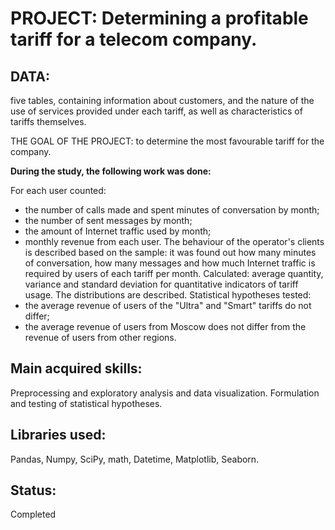 # PROJECT: Determining a profitable tariff for a telecom company.

## DATA:
five tables, containing information about customers, and the nature of the use of services provided under each tariff, as well as characteristics of tariffs themselves.

THE GOAL OF THE PROJECT: to determine the most favourable tariff for the company.

**During the study, the following work was done:**

For each user counted:
- the number of calls made and spent minutes of conversation by month;
- the number of sent messages by month;
- the amount of Internet traffic used by month;
- monthly revenue from each user.
The behaviour of the operator's clients is described based on the sample: it was found out how many minutes of conversation, how many messages and how much Internet traffic is required by users of each tariff per month. Calculated: average quantity, variance and standard deviation for quantitative indicators of tariff usage. The distributions are described.
Statistical hypotheses tested:
- the average revenue of users of the "Ultra" and "Smart" tariffs do not differ;
- the average revenue of users from Moscow does not differ from the revenue of users from other regions.

## Main acquired skills:
Preprocessing and exploratory analysis and data visualization. Formulation and testing of statistical hypotheses.

## Libraries used:
Pandas, Numpy, SciPy, math, Datetime, Matplotlib, Seaborn.

## Status:
Completed